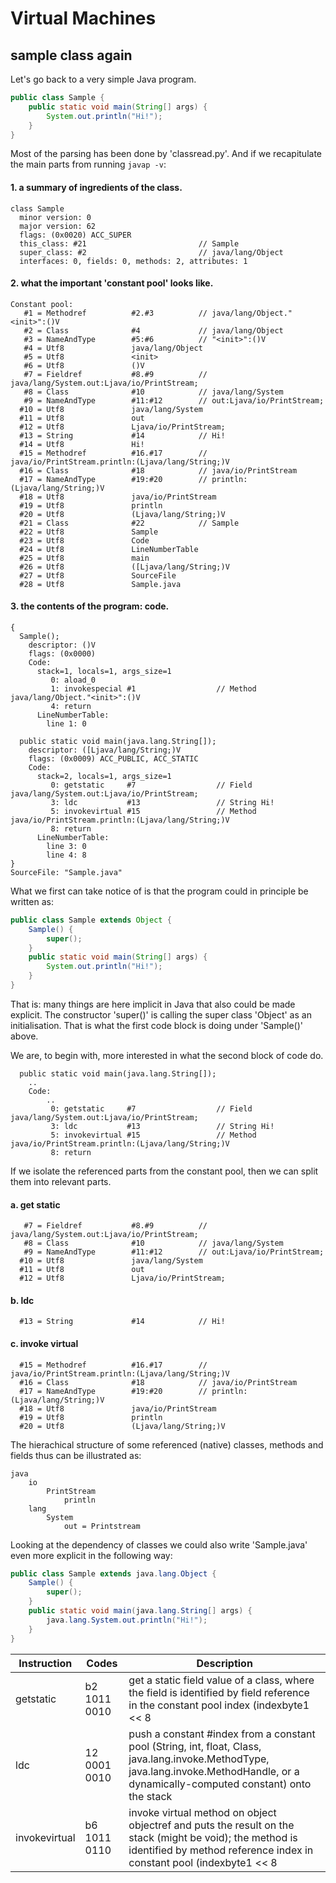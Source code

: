 # Virtual Machines

## sample class again

Let's go back to a very simple Java program.

```java
public class Sample {
    public static void main(String[] args) {
        System.out.println("Hi!");
    }
}
```

Most of the parsing has been done by 'classread.py'. And if we recapitulate
the main parts from running `javap -v`:

#### 1. a summary of ingredients of the class.

```console
class Sample
  minor version: 0
  major version: 62
  flags: (0x0020) ACC_SUPER
  this_class: #21                         // Sample
  super_class: #2                         // java/lang/Object
  interfaces: 0, fields: 0, methods: 2, attributes: 1
```

#### 2. what the important 'constant pool' looks like.

```console
Constant pool:
   #1 = Methodref          #2.#3          // java/lang/Object."<init>":()V
   #2 = Class              #4             // java/lang/Object
   #3 = NameAndType        #5:#6          // "<init>":()V
   #4 = Utf8               java/lang/Object
   #5 = Utf8               <init>
   #6 = Utf8               ()V
   #7 = Fieldref           #8.#9          // java/lang/System.out:Ljava/io/PrintStream;
   #8 = Class              #10            // java/lang/System
   #9 = NameAndType        #11:#12        // out:Ljava/io/PrintStream;
  #10 = Utf8               java/lang/System
  #11 = Utf8               out
  #12 = Utf8               Ljava/io/PrintStream;
  #13 = String             #14            // Hi!
  #14 = Utf8               Hi!
  #15 = Methodref          #16.#17        // java/io/PrintStream.println:(Ljava/lang/String;)V
  #16 = Class              #18            // java/io/PrintStream
  #17 = NameAndType        #19:#20        // println:(Ljava/lang/String;)V
  #18 = Utf8               java/io/PrintStream
  #19 = Utf8               println
  #20 = Utf8               (Ljava/lang/String;)V
  #21 = Class              #22            // Sample
  #22 = Utf8               Sample
  #23 = Utf8               Code
  #24 = Utf8               LineNumberTable
  #25 = Utf8               main
  #26 = Utf8               ([Ljava/lang/String;)V
  #27 = Utf8               SourceFile
  #28 = Utf8               Sample.java
```

#### 3. the contents of the program: code.

```console
{
  Sample();
    descriptor: ()V
    flags: (0x0000)
    Code:
      stack=1, locals=1, args_size=1
         0: aload_0
         1: invokespecial #1                  // Method java/lang/Object."<init>":()V
         4: return
      LineNumberTable:
        line 1: 0

  public static void main(java.lang.String[]);
    descriptor: ([Ljava/lang/String;)V
    flags: (0x0009) ACC_PUBLIC, ACC_STATIC
    Code:
      stack=2, locals=1, args_size=1
         0: getstatic     #7                  // Field java/lang/System.out:Ljava/io/PrintStream;
         3: ldc           #13                 // String Hi!
         5: invokevirtual #15                 // Method java/io/PrintStream.println:(Ljava/lang/String;)V
         8: return
      LineNumberTable:
        line 3: 0
        line 4: 8
}
SourceFile: "Sample.java"
```

What we first can take notice of is that the program could in principle be written as:

```java
public class Sample extends Object {
    Sample() {
        super();
    }
    public static void main(String[] args) {
        System.out.println("Hi!");
    }
}
```

That is: many things are here implicit in Java that also could be made explicit.
The constructor 'super()' is calling the super class 'Object' as an initialisation.
That is what the first code block is doing under 'Sample()' above.

We are, to begin with, more interested in what the second block of code do.

```console
  public static void main(java.lang.String[]);
    ..
    Code:
        ..
         0: getstatic     #7                  // Field java/lang/System.out:Ljava/io/PrintStream;
         3: ldc           #13                 // String Hi!
         5: invokevirtual #15                 // Method java/io/PrintStream.println:(Ljava/lang/String;)V
         8: return
```

If we isolate the referenced parts from the constant pool, then we can split them into relevant parts.

#### a. get static
```console
   #7 = Fieldref           #8.#9          // java/lang/System.out:Ljava/io/PrintStream;
   #8 = Class              #10            // java/lang/System
   #9 = NameAndType        #11:#12        // out:Ljava/io/PrintStream;
  #10 = Utf8               java/lang/System
  #11 = Utf8               out
  #12 = Utf8               Ljava/io/PrintStream;
```

#### b. ldc
```console
  #13 = String             #14            // Hi!
```

#### c. invoke virtual
```console
  #15 = Methodref          #16.#17        // java/io/PrintStream.println:(Ljava/lang/String;)V
  #16 = Class              #18            // java/io/PrintStream
  #17 = NameAndType        #19:#20        // println:(Ljava/lang/String;)V
  #18 = Utf8               java/io/PrintStream
  #19 = Utf8               println
  #20 = Utf8               (Ljava/lang/String;)V
```

The hierachical structure of some referenced (native) classes, methods and fields
thus can be illustrated as:

```
java
    io
        PrintStream
            println
    lang
        System
            out = Printstream
```

Looking at the dependency of classes we could also write 'Sample.java' even more explicit
in the following way:

```java
public class Sample extends java.lang.Object {
    Sample() {
        super();
    }
    public static void main(java.lang.String[] args) {
        java.lang.System.out.println("Hi!");
    }
}
```

| Instruction   |         Codes |   Description |
| ------------- | ------------- | ------------- |
| getstatic     | b2	1011 0010 |  get a static field value of a class, where the field is identified by field reference in the constant pool index (indexbyte1 << 8 | indexbyte2)  |
| ldc           | 12	0001 0010 |   push a constant #index from a constant pool (String, int, float, Class, java.lang.invoke.MethodType, java.lang.invoke.MethodHandle, or a dynamically-computed constant) onto the stack  |
| invokevirtual | b6	1011 0110 |  invoke virtual method on object objectref and puts the result on the stack (might be void); the method is identified by method reference index in constant pool (indexbyte1 << 8 | indexbyte2) |

